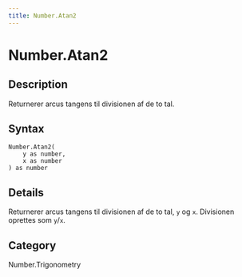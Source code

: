 ```yaml
---
title: Number.Atan2
---
```


# Number.Atan2


## Description

Returnerer arcus tangens til divisionen af de to tal.


## Syntax

```powerquery
Number.Atan2(
    y as number,
    x as number
) as number
```


## Details

Returnerer arcus tangens til divisionen af de to tal, <code>y</code> og <code>x</code>. Divisionen oprettes som <code>y</code>/<code>x</code>.



## Category
Number.Trigonometry

